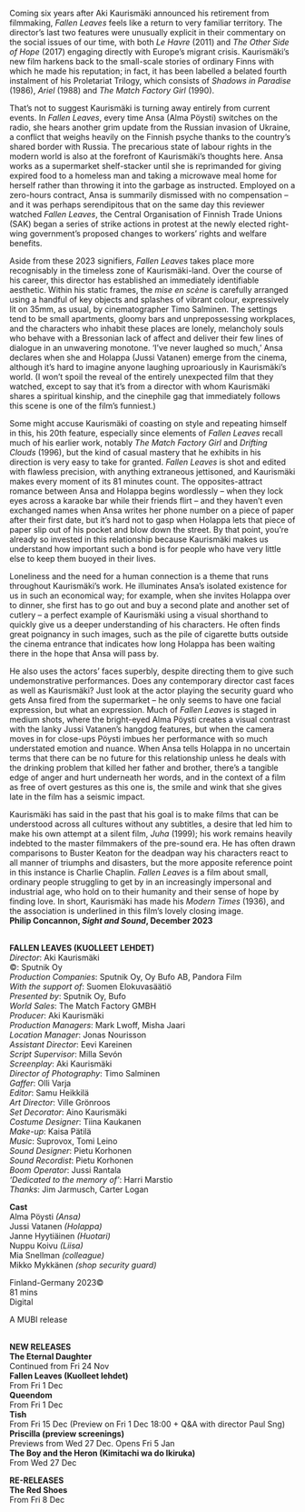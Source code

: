 
Coming six years after Aki Kaurismäki announced his retirement from filmmaking, _Fallen Leaves_ feels like a return to very familiar territory. The director’s last two features were unusually explicit in their commentary on the social issues of our time, with both _Le_ _Havre_ (2011) and _The Other Side of_ _Hope_ (2017) engaging directly with Europe’s migrant crisis. Kaurismäki’s new film harkens back to the small-scale stories of ordinary Finns with which he made his reputation; in fact, it has been labelled a belated fourth instalment of his Proletariat Trilogy, which consists of _Shadows in Paradise_ (1986), _Ariel_ (1988) and _The Match Factory Girl_ (1990).

That’s not to suggest Kaurismäki is turning away entirely from current events. In _Fallen_ _Leaves_, every time Ansa (Alma Pöysti) switches on the radio, she hears another grim update from the Russian invasion of Ukraine, a conflict that weighs heavily on the Finnish psyche thanks to the country’s shared border with Russia. The precarious state of labour rights in the modern world is also at the forefront of Kaurismäki’s thoughts here. Ansa works as a supermarket shelf-stacker until she is reprimanded for giving expired food to a homeless man and taking a microwave meal home for herself rather than throwing it into the garbage as instructed. Employed on a zero-hours contract, Ansa is summarily dismissed with no compensation – and it was perhaps serendipitous that on the same day this reviewer watched _Fallen_ _Leaves_, the Central Organisation of Finnish Trade Unions (SAK) began a series of strike actions in protest at the newly elected right-wing government’s proposed changes to workers’ rights and welfare benefits.

Aside from these 2023 signifiers, _Fallen_ _Leaves_ takes place more recognisably in the timeless zone of Kaurismäki-land. Over the course of his career, this director has established an immediately identifiable aesthetic. Within his static frames, the _mise en scène_ is carefully arranged using a handful of key objects and splashes of vibrant colour, expressively lit on 35mm, as usual, by cinematographer Timo Salminen. The settings tend to be small apartments, gloomy bars and unprepossessing workplaces, and the characters who inhabit these places are lonely, melancholy souls who behave with a Bressonian lack of affect and deliver their few lines of dialogue in an unwavering monotone. ‘I’ve never laughed so much,’ Ansa declares when she and Holappa (Jussi Vatanen) emerge from the cinema, although it’s hard to imagine anyone laughing uproariously in Kaurismäki’s world. (I won’t spoil the reveal of the entirely unexpected film that they watched, except to say that it’s from a director with whom Kaurismäki shares a spiritual kinship, and the cinephile gag that immediately follows this scene is one of the film’s funniest.)

Some might accuse Kaurismäki of coasting on style and repeating himself in this, his 20th feature, especially since elements of _Fallen_ _Leaves_ recall much of his earlier work, notably _The Match Factory Girl_ and _Drifting_ _Clouds_ (1996), but the kind of casual mastery that he exhibits in his direction is very easy to take for granted. _Fallen_ _Leaves_ is shot and edited with flawless precision, with anything extraneous jettisoned, and Kaurismäki makes every moment of its 81 minutes count. The opposites-attract romance between Ansa and Holappa begins wordlessly – when they lock eyes across a karaoke bar while their friends flirt – and they haven’t even exchanged names when Ansa writes her phone number on a piece of paper after their first date, but it’s hard not to gasp when Holappa lets that piece of paper slip out of his pocket and blow down the street. By that point, you’re already so invested in this relationship because Kaurismäki makes us understand how important such a bond is for people who have very little else to keep them buoyed in their lives.

Loneliness and the need for a human connection is a theme that runs throughout Kaurismäki’s work. He illuminates Ansa’s isolated existence for us in such an economical way; for example, when she invites Holappa over to dinner, she first has to go out and buy a second plate and another set of cutlery – a perfect example of Kaurismäki using a visual shorthand to quickly give us a deeper understanding of his characters. He often finds great poignancy in such images, such as the pile of cigarette butts outside the cinema entrance that indicates how long Holappa has been waiting there in the hope that Ansa will pass by.

He also uses the actors’ faces superbly, despite directing them to give such undemonstrative performances. Does any contemporary director cast faces as well as Kaurismäki? Just look at the actor playing the security guard who gets Ansa fired from the supermarket – he only seems to have one facial expression, but what an expression. Much of _Fallen_ _Leaves_ is staged in medium shots, where the bright-eyed Alma Pöysti creates a visual contrast with the lanky Jussi Vatanen’s hangdog features, but when the camera moves in for close-ups Pöysti imbues her performance with so much understated emotion and nuance. When Ansa tells Holappa in no uncertain terms that there can be no future for this relationship unless he deals with the drinking problem that killed her father and brother, there’s a tangible edge of anger and hurt underneath her words, and in the context of a film as free of overt gestures as this one is, the smile and wink that she gives late in the film has a seismic impact.

Kaurismäki has said in the past that his goal is to make films that can be understood across all cultures without any subtitles, a desire that led him to make his own attempt at a silent film, _Juha_ (1999); his work remains heavily indebted to the master filmmakers of the pre-sound era. He has often drawn comparisons to Buster Keaton for the deadpan way his characters react to all manner of triumphs and disasters, but the more apposite reference point in this instance is Charlie Chaplin. _Fallen_ _Leaves_ is a film about small, ordinary people struggling to get by in an increasingly impersonal and industrial age, who hold on to their humanity and their sense of hope by finding love. In short, Kaurismäki has made his _Modern_ _Times_ (1936), and the association is underlined in this film’s lovely closing image.  
**Philip Concannon, _Sight and Sound_, December 2023**
<br><br>

**FALLEN LEAVES (KUOLLEET LEHDET)**  
_Director_: Aki Kaurismäki  
©: Sputnik Oy  
_Production Companies_: Sputnik Oy,  Oy Bufo AB, Pandora Film  
_With the support of_: Suomen Elokuvasäätiö  
_Presented by_: Sputnik Oy, Bufo  
_World Sales_: The Match Factory GMBH  
_Producer_: Aki Kaurismäki  
_Production Managers_: Mark Lwoff, Misha Jaari  
_Location Manager_: Jonas Nourisson  
_Assistant Director_: Eevi Kareinen  
_Script Supervisor_: Milla Sevón  
_Screenplay_: Aki Kaurismäki  
_Director of Photography_: Timo Salminen  
_Gaffer_: Olli Varja  
_Editor_: Samu Heikkilä  
_Art Director_: Ville Grönroos  
_Set Decorator_: Aino Kaurismäki  
_Costume Designer_: Tiina Kaukanen  
_Make-up_: Kaisa Pätilä  
_Music_: Suprovox, Tomi Leino  
_Sound Designer_: Pietu Korhonen  
_Sound Recordist_: Pietu Korhonen  
_Boom Operator_: Jussi Rantala  
_‘Dedicated to the memory of’_: Harri Marstio  
_Thanks_: Jim Jarmusch, Carter Logan

**Cast**  
Alma Pöysti _(Ansa)_  
Jussi Vatanen _(Holappa)_  
Janne Hyytiäinen _(Huotari)_  
Nuppu Koivu _(Liisa)_  
Mia Snellman _(colleague)_  
Mikko Mykkänen _(shop security guard)_

Finland-Germany 2023©  
81 mins  
Digital

A MUBI release
<br><br>

**NEW RELEASES**<br>
**The Eternal Daughter**<br>
Continued from Fri 24 Nov<br>
**Fallen Leaves (Kuolleet lehdet)**<br>
From Fri 1 Dec<br>
**Queendom**<br>
From Fri 1 Dec<br>
**Tish**<br>
From Fri 15 Dec (Preview on Fri 1 Dec 18:00 + Q&A with director Paul Sng)<br>
**Priscilla (preview screenings)**<br>
Previews from Wed 27 Dec. Opens Fri 5 Jan<br>
**The Boy and the Heron (Kimitachi wa do Ikiruka)**<br>
From Wed 27 Dec<br>

**RE-RELEASES**<br>
**The Red Shoes**<br>
From Fri 8 Dec<br>
<br>


<!--stackedit_data:
eyJoaXN0b3J5IjpbLTE2Nzk0MzE2OTldfQ==
-->